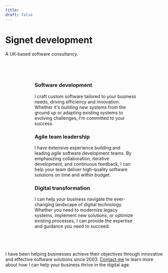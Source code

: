 ```yaml
---
title:
draft: false
---
```


<h1>Signet development</h1>
A UK-based software consultancy.

<div style="display: flex; flex-wrap: wrap; justify-content: center; column-gap:2em; padding-top:4em; padding-bottom: 4em">
  <div style="width: 320px;">
    <h3>Software development</h3>
    I craft custom software tailored to your business needs, driving efficiency and innovation. Whether it's building new systems from the ground up or adapting existing systems to evolving challenges, I'm committed to your success.
  </div>

  <div style="width: 320px;">
    <h3>Agile team leadership</h3>
    I have extensive experience building and leading agile software development teams. By emphasizing collaboration, iterative development, and continuous feedback, I can help your team deliver high-quality software solutions on time and within budget.
  </div>

  <div style="width: 320px;">
    <h3>Digital transformation</h3>
    I can help your business navigate the ever-changing landscape of digital technology. Whether you need to modernize legacy systems, implement new solutions, or optimize existing processes, I can provide the expertise and guidance you need to succeed.
  </div>
</div>

I have been helping businesses achieve their objectives through innovative and effective software solutions since 2003. <a href="iain@signetdevelopment.co.uk">Contact me</a> to learn more about how I can help your business thrive in the digital age.
